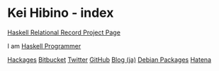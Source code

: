 Kei Hibino - index
=====

[Haskell Relational Record Project Page](http://khibino.github.io/haskell-relational-record/ "Haskell Relational Record Project Page")

I am [Haskell Programmer](http://www.haskellers.com/user/khibino)

[Hackages](http://hackage.haskell.org/user/KeiHibino "Kei Hibino's Hackages")
[Bitbucket](http://bitbucket.org/khibino/ "Kei Hibino's BitBucket")
[Twitter](http://twitter.com/khibino/ "Kei Hibino's Twitter")
[GitHub](http://github.com/khibino/ "Kei Hibino's GitHub")
[Blog (ja)](http://khibino.hatenadiary.jp/)
[Debian Packages](http://qa.debian.org/developer.php?login=ex8k.hibino%40gmail.com)
[Hatena](http://profile.hatena.ne.jp/khibino0/)
